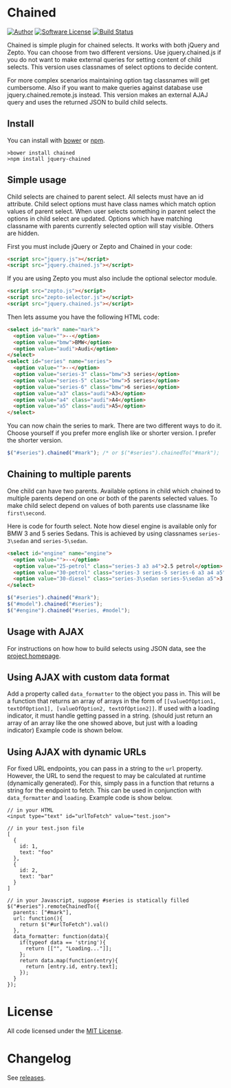 # Chained

[![Author](http://img.shields.io/badge/author-@tuupola-blue.svg?style=flat-square)](https://twitter.com/tuupola)
[![Software License](https://img.shields.io/badge/license-MIT-brightgreen.svg?style=flat-square)](LICENSE.txt)
[![Build Status](https://img.shields.io/travis/tuupola/jquery_chained/master.svg?style=flat-square)](https://travis-ci.org/tuupola/jquery_chained)

Chained is simple plugin for chained selects. It works with both jQuery and Zepto. You can choose from two different versions. Use jquery.chained.js if you do not want to make external queries for setting content of child selects. This version uses classnames of select options to decide content.

For more complex scenarios maintaining option tag classnames will get cumbersome. Also if you want to make queries against database use jquery.chained.remote.js instead. This version makes an external AJAJ query and uses the returned JSON to build child selects.

## Install

You can install with [bower](http://bower.io/) or [npm](https://www.npmjs.com/).

```
>bower install chained
>npm install jquery-chained
```

## Simple usage

Child selects are chained to parent select. All selects must have an id attribute. Child select options must have class names which match option values of parent select. When user selects something in parent select the options in child select are updated. Options which have matching classname with parents currently selected option will stay visible. Others are hidden.

First you must include jQuery or Zepto and Chained in your code:

```html
<script src="jquery.js"></script>
<script src="jquery.chained.js"></script>
```

If you are using Zepto you must also include the optional selector module.

```html
<script src="zepto.js"></script>
<script src="zepto-selector.js"></script>
<script src="jquery.chained.js"></script>
```

Then lets assume you have the following HTML code:

```html
<select id="mark" name="mark">
  <option value="">--</option>
  <option value="bmw">BMW</option>
  <option value="audi">Audi</option>
</select>
<select id="series" name="series">
  <option value="">--</option>
  <option value="series-3" class="bmw">3 series</option>
  <option value="series-5" class="bmw">5 series</option>
  <option value="series-6" class="bmw">6 series</option>
  <option value="a3" class="audi">A3</option>
  <option value="a4" class="audi">A4</option>
  <option value="a5" class="audi">A5</option>
</select>
```

You can now chain the series to mark. There are two different ways to do it. Choose yourself if you prefer more english like or shorter version. I prefer the shorter version.

```javascript
$("#series").chained("#mark"); /* or $("#series").chainedTo("#mark");
```

## Chaining to multiple parents

One child can have two parents. Available options in child which chained to multiple parents depend on one or both of the parents selected values. To make child select depend on values of both parents use classname like <code>first\second</code>.

Here is code for fourth select. Note how diesel engine is available only for BMW 3 and 5 series Sedans. This is achieved by using classnames <code>series-3\sedan</code> and <code>series-5\sedan</code>.

```html
<select id="engine" name="engine">
  <option value="">--</option>
  <option value="25-petrol" class="series-3 a3 a4">2.5 petrol</option>
  <option value="30-petrol" class="series-3 series-5 series-6 a3 a4 a5">3.0 petrol</option>
  <option value="30-diesel" class="series-3\sedan series-5\sedan a5">3.0 diesel</option>
</select>
```
```javascript
$("#series").chained("#mark");
$("#model").chained("#series");
$("#engine").chained("#series, #model");
```

## Usage with AJAX

For instructions on how how to build selects using JSON data, see the [project homepage](http://www.appelsiini.net/projects/chained).

## Using AJAX with custom data format
Add a property called `data_formatter` to the object you pass in. This will be a function that returns an array of arrays in the form of `[[valueOfOption1, textOfOption1], [valueOfOption2, textOfOption2]]`. If used with a loading indicator, it must handle getting passed in a string. (should just return an array of an array like the one showed above, but just with a loading indicator) Example code is shown below.

## Using AJAX with dynamic URLs
For fixed URL endpoints, you can pass in a string to the `url` property. However, the URL to send the request to may be calculated at runtime (dynamically generated). For this, simply pass in a function that returns a string for the endpoint to fetch. This can be used in conjunction with `data_formatter` and `loading`. Example code is show below.

```
// in your HTML
<input type="text" id="urlToFetch" value="test.json">

// in your test.json file
[
  {
    id: 1,
    text: "foo"
  },
  {
    id: 2,
    text: "bar"
  }
]

// in your Javascript, suppose #series is statically filled
$("#series").remoteChainedTo({
  parents: ["#mark"],
  url: function(){
    return $("#urlToFetch").val()
  },
  data_formatter: function(data){
    if(typeof data == 'string'){
      return [["", "Loading..."]];
    };
    return data.map(function(entry){
      return [entry.id, entry.text];
    });
  }
});
```

# License

All code licensed under the [MIT License](http://www.opensource.org/licenses/mit-license.php).

# Changelog

See [releases](https://github.com/tuupola/jquery_chained/releases).
